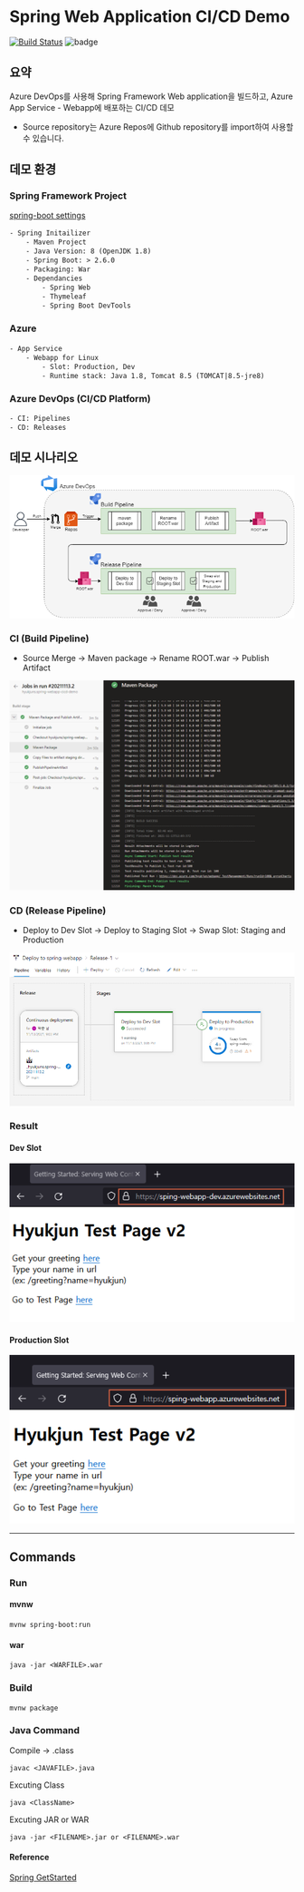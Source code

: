# Spring Web Application CI/CD Demo
[![Build Status](https://dev.azure.com/hyukjun/spring-demo/_apis/build/status/hyukjuns.spring-webapp-cicd-demo?branchName=main)](https://dev.azure.com/hyukjun/spring-demo/_build/latest?definitionId=30&branchName=main)
![badge](https://vsrm.dev.azure.com/hyukjun/_apis/public/Release/badge/12662097-5691-4bfb-b701-d4340345b1fc/7/10)
## 요약
Azure DevOps를 사용해 Spring Framework Web application을 빌드하고, Azure App Service - Webapp에 배포하는 CI/CD 데모
* Source repository는 Azure Repos에 Github repository를 import하여 사용할 수 있습니다.
## 데모 환경
### Spring Framework Project
[spring-boot settings](https://start.spring.io/)

    - Spring Initailizer
        - Maven Project
        - Java Version: 8 (OpenJDK 1.8)
        - Spring Boot: > 2.6.0
        - Packaging: War
        - Dependancies   
            - Spring Web
            - Thymeleaf
            - Spring Boot DevTools
### Azure
    - App Service
        - Webapp for Linux
            - Slot: Production, Dev
            - Runtime stack: Java 1.8, Tomcat 8.5 (TOMCAT|8.5-jre8)
### Azure DevOps (CI/CD Platform)
    - CI: Pipelines
    - CD: Releases
## 데모 시나리오
![cicd](images/ci_cd.png)
### CI (Build Pipeline)
- Source Merge -> Maven package -> Rename ROOT.war -> Publish Artifact

![ci](images/ci2.png)
### CD (Release Pipeline)
- Deploy to Dev Slot -> Deploy to Staging Slot -> Swap Slot: Staging and Production

![cd](images/cd2.png)

### Result
#### Dev Slot

![dev](images/dev.png)

#### Production Slot

![prod](images/prod.png)

---
## Commands
### Run
#### mvnw
```
mvnw spring-boot:run
```
#### war
```
java -jar <WARFILE>.war
```
### Build
```
mvnw package
```
### Java Command
Compile -> .class
```
javac <JAVAFILE>.java
```
Excuting Class
```
java <ClassName>
```
Excuting JAR or WAR
```
java -jar <FILENAME>.jar or <FILENAME>.war 
```
#### Reference
[Spring GetStarted](https://spring.io/guides/gs/serving-web-content/)
 
